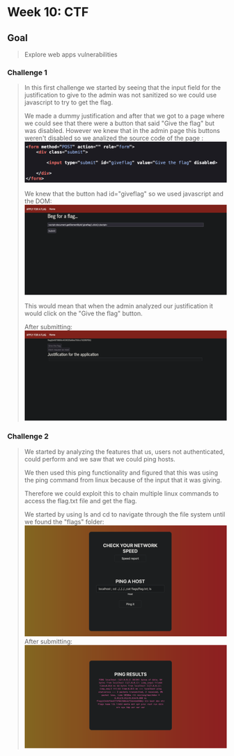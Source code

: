 # Week 10: CTF

## Goal

> Explore web apps vulnerabilities

### Challenge 1

> In this first challenge we started by seeing that the input field for the justification to give to the admin was not sanitized so we could use javascript to try to get the flag.
>
> We made a dummy justification and after that we got to a page where we could see that there were a button that said "Give the flag" but was disabled. However we knew that in the admin page this buttons weren't disabled so we analized the source code of the page :
> ![form](../docs/ctf10/desafio1form.png)
>
> We knew that the button had id="giveflag" so we used javascript and the DOM:
> ![input](../docs/ctf10/desafio1.png)
>
> This would mean that when the admin analyzed our justification it would click on the "Give the flag" button.
>
> After submitting:
> ![flag](../docs/ctf10/desafio1flag.png)

### Challenge 2

> We started by analyzing the features that us, users not authenticated, could perform and we saw that we could ping hosts.
>
> We then used this ping functionality and figured that this was using the ping command from linux because of the input that it was giving.
>
> Therefore we could exploit this to chain multiple linux commands to access the flag.txt file and get the flag.
>
> We started by using ls and cd to navigate through the file system until we found the "flags" folder:
> ![desafio2](../docs/ctf10/desafio2.png)
> After submitting:
> ![flag](../docs/ctf10/desafio2flag.png)
